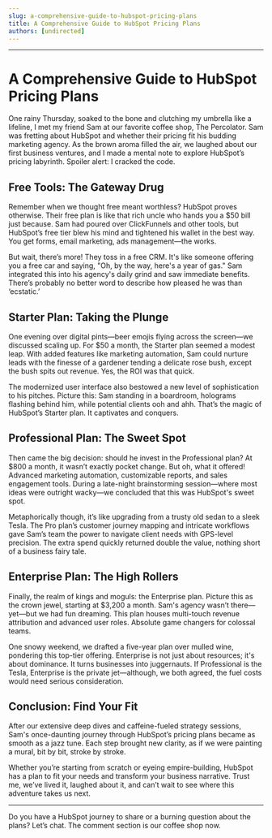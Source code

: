 ```yaml
---
slug: a-comprehensive-guide-to-hubspot-pricing-plans
title: A Comprehensive Guide to HubSpot Pricing Plans
authors: [undirected]
---
```


---
# A Comprehensive Guide to HubSpot Pricing Plans

One rainy Thursday, soaked to the bone and clutching my umbrella like a lifeline, I met my friend Sam at our favorite coffee shop, The Percolator. Sam was fretting about HubSpot and whether their pricing fit his budding marketing agency. As the brown aroma filled the air, we laughed about our first business ventures, and I made a mental note to explore HubSpot’s pricing labyrinth. Spoiler alert: I cracked the code.

## Free Tools: The Gateway Drug

Remember when we thought free meant worthless? HubSpot proves otherwise. Their free plan is like that rich uncle who hands you a $50 bill just because. Sam had poured over ClickFunnels and other tools, but HubSpot’s free tier blew his mind and tightened his wallet in the best way. You get forms, email marketing, ads management—the works. 

But wait, there’s more! They toss in a free CRM. It's like someone offering you a free car and saying, "Oh, by the way, here's a year of gas." Sam integrated this into his agency's daily grind and saw immediate benefits. There’s probably no better word to describe how pleased he was than ‘ecstatic.’

## Starter Plan: Taking the Plunge

One evening over digital pints—beer emojis flying across the screen—we discussed scaling up. For $50 a month, the Starter plan seemed a modest leap. With added features like marketing automation, Sam could nurture leads with the finesse of a gardener tending a delicate rose bush, except the bush spits out revenue. Yes, the ROI was that quick.

The modernized user interface also bestowed a new level of sophistication to his pitches. Picture this: Sam standing in a boardroom, holograms flashing behind him, while potential clients ooh and ahh. That’s the magic of HubSpot’s Starter plan. It captivates and conquers.

## Professional Plan: The Sweet Spot

Then came the big decision: should he invest in the Professional plan? At $800 a month, it wasn’t exactly pocket change. But oh, what it offered! Advanced marketing automation, customizable reports, and sales engagement tools. During a late-night brainstorming session—where most ideas were outright wacky—we concluded that this was HubSpot's sweet spot.

Metaphorically though, it’s like upgrading from a trusty old sedan to a sleek Tesla. The Pro plan’s customer journey mapping and intricate workflows gave Sam’s team the power to navigate client needs with GPS-level precision. The extra spend quickly returned double the value, nothing short of a business fairy tale.

## Enterprise Plan: The High Rollers

Finally, the realm of kings and moguls: the Enterprise plan. Picture this as the crown jewel, starting at $3,200 a month. Sam's agency wasn’t there—yet—but we had fun dreaming. This plan houses multi-touch revenue attribution and advanced user roles. Absolute game changers for colossal teams.

One snowy weekend, we drafted a five-year plan over mulled wine, pondering this top-tier offering. Enterprise is not just about resources; it's about dominance. It turns businesses into juggernauts. If Professional is the Tesla, Enterprise is the private jet—although, we both agreed, the fuel costs would need serious consideration.

## Conclusion: Find Your Fit

After our extensive deep dives and caffeine-fueled strategy sessions, Sam's once-daunting journey through HubSpot’s pricing plans became as smooth as a jazz tune. Each step brought new clarity, as if we were painting a mural, bit by bit, stroke by stroke. 

Whether you’re starting from scratch or eyeing empire-building, HubSpot has a plan to fit your needs and transform your business narrative. Trust me, we’ve lived it, laughed about it, and can’t wait to see where this adventure takes us next.

---

Do you have a HubSpot journey to share or a burning question about the plans? Let’s chat. The comment section is our coffee shop now.